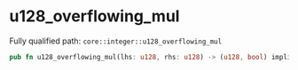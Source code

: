 # u128_overflowing_mul

Fully qualified path: `core::integer::u128_overflowing_mul`

```rust
pub fn u128_overflowing_mul(lhs: u128, rhs: u128) -> (u128, bool) implicits(RangeCheck) nopanic
```

